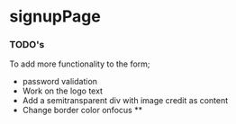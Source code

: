 # signupPage

### TODO's 
To add more functionality to the form;
* password validation
* Work on the logo text
* Add a semitransparent div with image credit as content
* Change border color onfocus
** 

